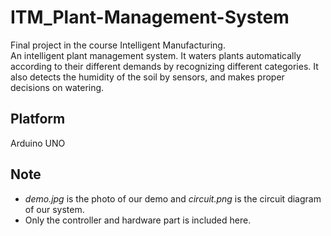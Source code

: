 # ITM_Plant-Management-System
Final project in the course Intelligent Manufacturing.\
An intelligent plant management system. It waters plants automatically according to their different demands by recognizing different categories. It also detects the humidity of the soil by sensors, and makes proper decisions on watering.

## Platform
Arduino UNO

## Note
* *demo.jpg* is the photo of our demo and *circuit.png* is the circuit diagram of our system.
* Only the controller and hardware part is included here.
